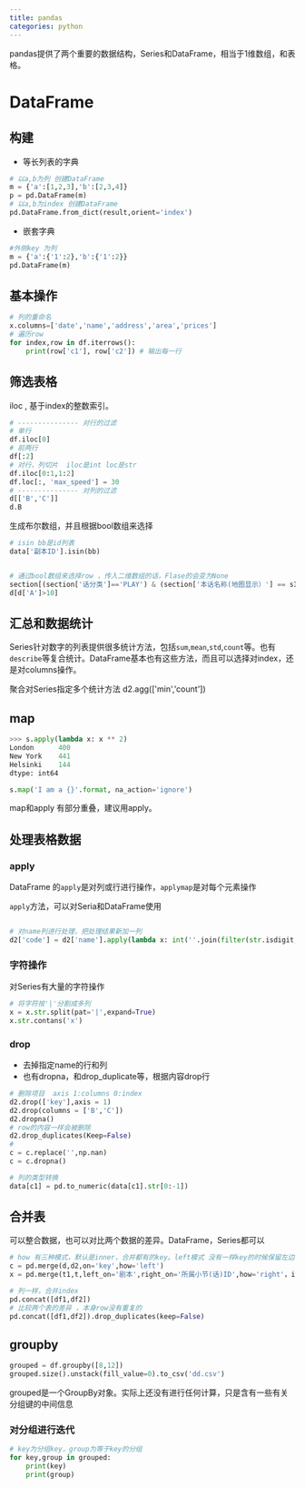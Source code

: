 ```yaml
---
title: pandas
categories: python
---
```


pandas提供了两个重要的数据结构，Series和DataFrame，相当于1维数组，和表格。

# DataFrame

## 构建

- 等长列表的字典

```python
# 以a,b为列 创建DataFrame
m = {'a':[1,2,3],'b':[2,3,4]}
p = pd.DataFrame(m)
# 以a,b为index 创建DataFrame
pd.DataFrame.from_dict(result,orient='index')
```
- 嵌套字典

```python
#外侧key 为列
m = {'a':{'1':2},'b':{'1':2}}
pd.DataFrame(m)
```

## 基本操作

```python
# 列的重命名
x.columns=['date','name','address','area','prices']
# 遍历row
for index,row in df.iterrows():
    print(row['c1'], row['c2']) # 输出每一行
```

## 筛选表格

iloc , 基于index的整数索引。
```python
# --------------- 对行的过滤
# 单行
df.iloc[0]
# 前两行
df[:2]
# 对行，列切片  iloc是int loc是str
df.iloc[0:1,1:2]
df.loc[:, 'max_speed'] = 30
# --------------- 对列的过滤
d[['B','C']]
d.B
```

生成布尔数组，并且根据bool数组来选择
```python
# isin bb是id列表
data['副本ID'].isin(bb)


# 通过bool数组来选择row ，传入二维数组的话，Flase的会变为None
section[(section['话分类']=='PLAY') & (section['本话名称(地图显示）'] == sId)]
d[d['A']>10]
```

## 汇总和数据统计

Series针对数字的列表提供很多统计方法，包括`sum`,`mean`,`std`,`count`等。也有`describe`等复合统计。DataFrame基本也有这些方法，而且可以选择对index，还是对columns操作。

聚合对Series指定多个统计方法
d2.agg(['min','count'])

## map

```python
>>> s.apply(lambda x: x ** 2)
London      400
New York    441
Helsinki    144
dtype: int64

s.map('I am a {}'.format, na_action='ignore')
```


map和apply 有部分重叠，建议用apply。



## 处理表格数据

### apply

DataFrame 的`apply`是对列或行进行操作，`applymap`是对每个元素操作

`apply`方法，可以对Seria和DataFrame使用
```python

# 对name列进行处理，把处理结果新加一列
d2['code'] = d2['name'].apply(lambda x: int(''.join(filter(str.isdigit, x))))
```

### 字符操作

对Series有大量的字符操作

```python
# 将字符按'|'分割成多列
x = x.str.split(pat='|',expand=True)
x.str.contans('x')
```

### drop

-   去掉指定name的行和列
-   也有dropna，和drop_duplicate等，根据内容drop行

```python
# 删除项目  axis 1:columns 0:index
d2.drop(['key'],axis = 1)
d2.drop(columns = ['B','C'])
d2.dropna()
# row的内容一样会被删除
d2.drop_duplicates(Keep=False)
# 
c = c.replace('',np.nan)
c = c.dropna()

# 列的类型转换
data[c1] = pd.to_numeric(data[c1].str[0:-1])
```

    
## 合并表

可以整合数据，也可以对比两个数据的差异。DataFrame，Series都可以
```python
# how 有三种模式，默认是inner，合并都有的key。left模式 没有一样key的时候保留左边表的记录,indicator 标记合并的key是否一边缺少
c = pd.merge(d,d2,on='key',how='left')
x = pd.merge(t1,t,left_on='剧本',right_on='所属小节(话)ID',how='right'，indicator = True)

# 列一样，合并index
pd.concat([df1,df2])
# 比较两个表的差异 ，本身row没有重复的
pd.concat([df1,df2]).drop_duplicates(keep=False)

```

## groupby


```python
grouped = df.groupby([8,12])
grouped.size().unstack(fill_value=0).to_csv('dd.csv')
```
grouped是一个GroupBy对象。实际上还没有进行任何计算，只是含有一些有关分组键的中间信息

### 对分组进行迭代

```python
# key为分组key，group为等于key的分组
for key,group in grouped:
    print(key)
    print(group)
```